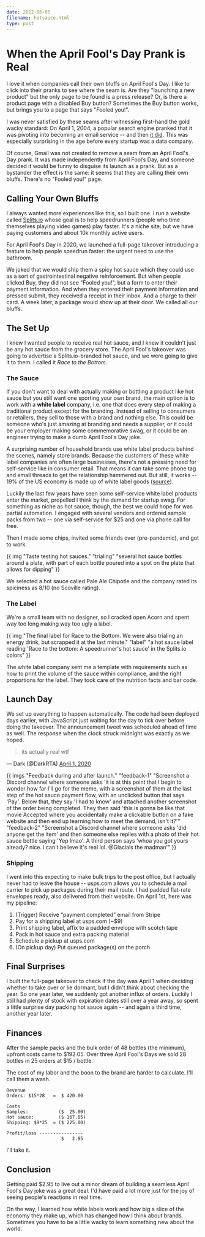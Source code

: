 ```yaml
---
date: 2022-06-05
filename: hotsauce.html
type: post
---
```


# When the April Fool's Day Prank is Real

I love it when companies call their own bluffs on April Fool's Day. I like to
click into their pranks to see where the seam is. Are they "launching a
new product" but the only page to be found is a press release? Or, is
there a product page with a disabled Buy button? Sometimes the Buy button
works, but brings you to a page that says "Fooled you!".

I was never satisfied by these seams after witnessing first-hand the gold wacky
standard: On April 1, 2004, a popular search engine pranked that it was pivoting
into becoming an email service -- and then [it
did](http://googlepress.blogspot.com/2004/04/google-gets-message-launches-gmail.html).
This was especially surprising in the age before every startup was a data
company.

Of course, Gmail was not created to remove a seam from an April Fool's Day
prank. It was made independently from April Fool’s Day, and someone decided it
would be funny to disguise its launch as a prank. But as a bystander the
effect is the same: it seems that they are calling their own bluffs. There's
no "Fooled you!" page.

## Calling Your Own Bluffs

I always wanted more experiences like this, so I built one. I run a website
called [Splits.io](https://splits.io) whose goal is to help
speedrunners (people who time themselves playing video games) play faster.
It's a niche site, but we have paying customers and about 10k monthly active
users.

For April Fool's Day in 2020, we launched a full-page takeover introducing a
feature to help people speedrun faster: the urgent need to use the bathroom.

We joked that we would ship them a spicy hot sauce which they could use as a
sort of gastrointestinal negative reinforcement. But when people clicked Buy,
they did not see "Fooled you!", but a form to enter their payment
information. And when they entered their payment information and pressed
submit, they received a receipt in their inbox. And a charge to their card. A
week later, a package would show up at their door.
We called all our bluffs.

## The Set Up

I knew I wanted people to receive real hot sauce, and I knew it couldn't just
be any hot sauce from the grocery store. The April Fool's takeover was going
to advertise a Splits.io-branded hot sauce, and we were going to give it to
them. I called it _Race to the Bottom_.

### The Sauce

If you don't want to deal with actually making or bottling a product like hot
sauce but you still want one sporting your own brand, the main option is to
work with a
**white label** company, i.e. one that does every step of making a
traditional product except for the branding. Instead of selling to consumers
or retailers, they sell to those with a brand and nothing else. This could be
someone who's just amazing at branding and needs a supplier, or it could be
your employer making some commemorative swag, or it could be an engineer
trying to make a dumb April Fool's Day joke.

A surprising number of household brands use white label products behind the
scenes, namely store brands. Because the customers of these white label
companies are often large businesses, there's not a pressing need for
self-service like in consumer retail. That means it can take some phone tag
and email threads to get the relationship hammered out. But still, it works --
19% of the US economy is made up of white label goods
([source](https://www.statista.com/topics/1076/private-label-market/#topicHeader__wrapper)).

Luckily the last few years have seen some self-service white label products
enter the market, propelled I think by the demand for startup swag. For
something as niche as hot sauce, though, the best we could hope for was
partial automation. I engaged with several vendors and ordered sample packs
from two -- one via self-service for $25 and one via phone call for free.

Then I made some chips, invited some friends over (pre-pandemic), and got to
work.

{{ img
  "Taste testing hot sauces."
  "trialing"
  "several hot sauce bottles around a plate, with part of each bottle poured into a spot on the plate that allows for dipping"
}}

We selected a hot sauce called Pale Ale Chipotle and the company rated its
spiciness as 8/10 (no Scoville rating).

### The Label

We're a small team with no designer, so I cracked open Acorn and spent way too
long making way too ugly a label.

{{ img
  "The final label for Race to the Bottom. We were also trialing an energy drink, but scrapped it at the last minute."
  "label"
  "a hot sauce label reading 'Race to the bottom: A speedrunner's hot sauce' in the Splits.io colors"
}}

The white label company sent me a template with requirements such as how to
print the volume of the sauce within compliance, and the right proportions for
the label. They took care of the nutrition facts and bar code.

## Launch Day

We set up everything to happen automatically. The code had been deployed days
earlier, with JavaScript just waiting for the day to tick over before doing
the takeover. The announcement tweet was scheduled ahead of time as well.
The response when the clock struck midnight was exactly as we hoped.

> its actually real wtf

&mdash; Dark (@DarkRTA)
[April 1, 2020](https://twitter.com/DarkRTA/status/1245495897875759108)

{{ imgs
  "Feedback during and after launch."
  "feedback-1"
  "Screenshot a Discord channel where someone asks 'it is at this point that I begin to wonder how far I'll go for the meme, with a screenshot of them at the last step of the hot sauce payment flow, with an unclicked button that says 'Pay'. Below that, they say 'I had to know' and attached another screenshot of the order being completed. They then said 'this is gonna be like that movie Accepted where you accidentally make a clickable button on a fake website and then end up learning how to meet the demand, isn't it?'"
  "feedback-2"
  "Screenshot a Discord channel where someone asks 'did anyone get the item' and then someone else replies with a photo of their hot sauce bottle saying 'Yep lmao'. A third person says 'whoa you got yours already? nice. i can't believe it's real lol. @Glacials the madman'"
}}

### Shipping

I went into this expecting to make bulk trips to the post office, but I
actually never had to leave the house -- usps.com allows you to schedule a
mail carrier to pick up packages during their mail route. I had padded
flat-rate envelopes ready, also delivered from their website. On April 1st,
here was my pipeline:

1. (Trigger) Receive “payment completed” email from Stripe</li>
2. Pay for a shipping label at usps.com (~$9)</li>
3. Print shipping label, affix to a padded envelope with scotch tape</li>
4. Pack in hot sauce and extra packing material</li>
5. Schedule a pickup at usps.com</li>
6. (On pickup day) Put queued package(s) on the porch</li>

## Final Surprises

I built the full-page takeover to check if the day was April 1 when deciding
whether to take over or lie dormant, but I didn't think about checking the
year. So one year later, we suddenly got another influx of orders. Luckily I
still had plenty of stock with expiration dates still over a year away, so
spent a little surprise day packing hot sauce again -- and again a third time,
another year later.

## Finances

After the sample packs and the bulk order of 48 bottles (the minimum), upfront
costs came to \$192.05. Over three April Fool's Days we sold 28 bottles in 25
orders at \$15 / bottle.

The cost of my labor and the boon to the brand are harder to calculate. I'll
call them a wash.

```plain
Revenue
Orders: $15*28   =  $ 420.00

Costs
Samples:           ($  25.00)
Hot sauce:         ($ 167.05)
Shipping: $9*25  = ($ 225.00)

Profit/loss ----------------
                    $   2.95
```

I'll take it.

## Conclusion

Getting paid $2.95 to live out a minor dream of building a seamless April Fool's
Day joke was a great deal. I'd have paid a lot more just for the joy of seeing
people's reactions in real time.

On the way, I learned how white labels work and how big a slice of the economy
they make up, which has changed how I think about brands. Sometimes you have to
be a little wacky to learn something new about the world.
